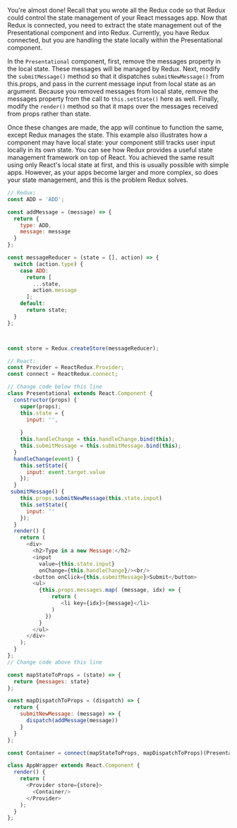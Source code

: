 You're almost done! Recall that you wrote all the Redux code so that Redux could control the state management of your React messages app. 
Now that Redux is connected, you need to extract the state management out of the Presentational component and into Redux. 
Currently, you have Redux connected, but you are handling the state locally within the Presentational component.


In the `Presentational` component, first, remove the messages property in the local state. These messages will be managed by Redux. 
Next, 
modify the `submitMessage()` method so that it dispatches `submitNewMessage()` from this.props, 
and pass in the current message input from local state as an argument. Because you removed messages from local state, 
remove the messages property from the call to `this.setState()` here as well. 
Finally, modify the `render()` method so that it maps over the messages received from props rather than state.

Once these changes are made, the app will continue to function the same, except Redux manages the state. 
This example also illustrates how a component may have local state: your component still tracks user input locally in its own state. 
You can see how Redux provides a useful state management framework on top of React. 
You achieved the same result using only React's local state at first, and this is usually possible with simple apps. 
However, as your apps become larger and more complex, so does your state management, and this is the problem Redux solves.

```js
// Redux:
const ADD = 'ADD';

const addMessage = (message) => {
  return {
    type: ADD,
    message: message
  }
};

const messageReducer = (state = [], action) => {
  switch (action.type) {
    case ADD:
      return [
        ...state,
        action.message
      ];
    default:
      return state;
  }
};



const store = Redux.createStore(messageReducer);

// React:
const Provider = ReactRedux.Provider;
const connect = ReactRedux.connect;

// Change code below this line
class Presentational extends React.Component {
  constructor(props) {
    super(props);
    this.state = {
      input: '',
     
    }
    this.handleChange = this.handleChange.bind(this);
    this.submitMessage = this.submitMessage.bind(this);
  }
  handleChange(event) {
    this.setState({
      input: event.target.value
    });
  }
 submitMessage() {
    this.props.submitNewMessage(this.state.input)
    this.setState({
      input: ''
    });
  }
  render() {
    return (
      <div>
        <h2>Type in a new Message:</h2>
        <input
          value={this.state.input}
          onChange={this.handleChange}/><br/>
        <button onClick={this.submitMessage}>Submit</button>
        <ul>
          {this.props.messages.map( (message, idx) => {
              return (
                 <li key={idx}>{message}</li>
              )
            })
          }
        </ul>
      </div>
    );
  }
};
// Change code above this line

const mapStateToProps = (state) => {
  return {messages: state}
};

const mapDispatchToProps = (dispatch) => {
  return {
    submitNewMessage: (message) => {
      dispatch(addMessage(message))
    }
  }
};

const Container = connect(mapStateToProps, mapDispatchToProps)(Presentational);

class AppWrapper extends React.Component {
  render() {
    return (
      <Provider store={store}>
        <Container/>
      </Provider>
    );
  }
};
